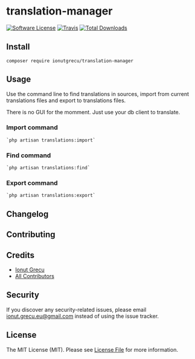 # translation-manager

[![Software License](https://img.shields.io/badge/license-MIT-brightgreen.svg?style=flat-square)](LICENSE.md)
[![Travis](https://img.shields.io/travis/ionutgrecu/translation-manager.svg?style=flat-square)]()
[![Total Downloads](https://img.shields.io/packagist/dt/ionutgrecu/translation-manager.svg?style=flat-square)](https://packagist.org/packages/ionutgrecu/translation-manager)

## Install
`composer require ionutgrecu/translation-manager`

## Usage
Use the command line to find translations in sources, import from current translations files and export to translations files.

There is no GUI for the momment. Just use your db client to translate.

### Import command
    `php artisan translations:import`

### Find command
    `php artisan translations:find`

### Export command
    `php artisan translations:export`

## Changelog

## Contributing

## Credits

- [Ionut Grecu](https://github.com/ionutgrecu)
- [All Contributors](https://github.com/ionutgrecu/translation-manager/contributors)

## Security
If you discover any security-related issues, please email ionut.grecu.eu@gmail.com instead of using the issue tracker.

## License
The MIT License (MIT). Please see [License File](/LICENSE.md) for more information.
